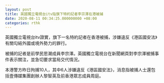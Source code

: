 ```yaml
---
layout: post
title: 英國獨立電視台itv指旗下特約記者李宗澤在港被捕
date: 2020-08-11 00:34:25.000000000 +08:00
categories: rthk
---
```


英國獨立電視台itv證實，旗下一名特約記者在香港被捕，涉嫌違反《港區國安法》有關勾結外國或境外勢力的罪行。

被捕的記者是前學民思潮成員李宗澤。英國獨立電視台在新聞網頁對李宗澤被捕事件表示關注，並急切要求當局交代情況。

本港警方昨日拘捕10人，其中6人涉嫌違反《港區國安法》，消息指被捕人士還包括壹傳媒集團創辦人黎智英及前香港眾志成員周庭。
